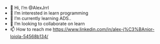 - 👋 Hi, I’m @AlexJrrl
- 👀 I’m interested in learn programming
- 🌱 I’m currently learning ADS..
- 💞️ I’m looking to collaborate on learn
- 📫 How to reach me https://www.linkedin.com/in/alex-j%C3%BAnior-loiola-54568b134/

<!---
AlexJrrl/AlexJrrl is a ✨ special ✨ repository because its `README.md` (this file) appears on your GitHub profile.
You can click the Preview link to take a look at your changes.
--->
